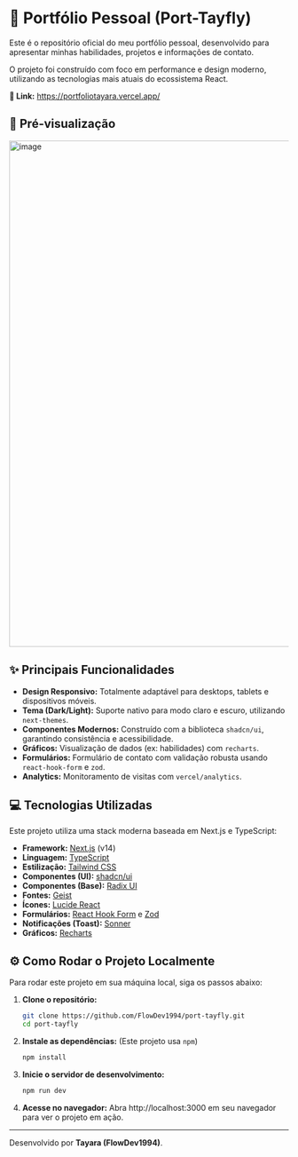 # 🚀 Portfólio Pessoal (Port-Tayfly)

Este é o repositório oficial do meu portfólio pessoal, desenvolvido para apresentar minhas habilidades, projetos e informações de contato.

O projeto foi construído com foco em performance e design moderno, utilizando as tecnologias mais atuais do ecossistema React.

**🔗 Link:** https://portfoliotayara.vercel.app/

## 📸 Pré-visualização

<img width="1896" height="912" alt="image" src="https://github.com/user-attachments/assets/6d6a91f9-4521-4665-a1df-4c426fe8e36b" />


## ✨ Principais Funcionalidades

* **Design Responsivo:** Totalmente adaptável para desktops, tablets e dispositivos móveis.
* **Tema (Dark/Light):** Suporte nativo para modo claro e escuro, utilizando `next-themes`.
* **Componentes Modernos:** Construído com a biblioteca `shadcn/ui`, garantindo consistência e acessibilidade.
* **Gráficos:** Visualização de dados (ex: habilidades) com `recharts`.
* **Formulários:** Formulário de contato com validação robusta usando `react-hook-form` e `zod`.
* **Analytics:** Monitoramento de visitas com `vercel/analytics`.

## 💻 Tecnologias Utilizadas

Este projeto utiliza uma stack moderna baseada em Next.js e TypeScript:

* **Framework:** [Next.js](https://nextjs.org/) (v14)
* **Linguagem:** [TypeScript](https://www.typescriptlang.org/)
* **Estilização:** [Tailwind CSS](https://tailwindcss.com/)
* **Componentes (UI):** [shadcn/ui](https://ui.shadcn.com/)
* **Componentes (Base):** [Radix UI](https://www.radix-ui.com/)
* **Fontes:** [Geist](https://vercel.com/font)
* **Ícones:** [Lucide React](https://lucide.dev/)
* **Formulários:** [React Hook Form](https://react-hook-form.com/) e [Zod](https://zod.dev/)
* **Notificações (Toast):** [Sonner](https://sonner.emilkowal.ski/)
* **Gráficos:** [Recharts](https://recharts.org/)

## ⚙️ Como Rodar o Projeto Localmente

Para rodar este projeto em sua máquina local, siga os passos abaixo:

1.  **Clone o repositório:**
    ```bash
    git clone https://github.com/FlowDev1994/port-tayfly.git
    cd port-tayfly
    ```

2.  **Instale as dependências:**
    (Este projeto usa `npm`)
    ```bash
    npm install
    ```

3.  **Inicie o servidor de desenvolvimento:**
    ```bash
    npm run dev
    ```

4.  **Acesse no navegador:**
    Abra http://localhost:3000 em seu navegador para ver o projeto em ação.

---
Desenvolvido por **Tayara (FlowDev1994)**.
